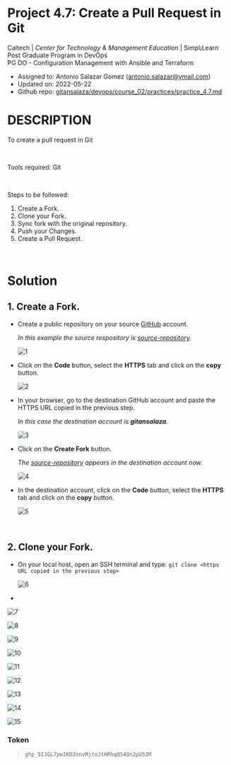 # Project 4.7: Create a Pull Request in Git

Caltech | _Center for Technology & Management Education_ | Simpl¡Learn <br/>
Post Graduate Program in DevOps <br/>
PG DO - Configuration Management with Ansible and Terraform <br/>

- Assigned to: Antonio Salazar Gomez ([antonio.salazar@ymail.com](mailto:antonio.salazar@ymail.com))
- Updated on:  2022-05-22 
- Github repo: [gitansalaza/devops/course_02/practices/practice_4.7.md](https://github.com/gitansalaza/devops/blob/main/course_02/practices/practice_4.7.md)

# DESCRIPTION
To create a pull request in Git

<br/>

Tools required: Git

<br/>

Steps to be followed:

1. Create a Fork.
2. Clone your Fork.
3. Sync fork with the original repository.
4. Push your Changes.
5. Create a Pull Request.

<br/>

# Solution
## 1. Create a Fork. 

- Create a public repository on your source [GitHub](https://github.com) account. 
  
    _In this example the source respository is [source-repository](https://github.com/asgdevops/source-repository)._

    ![1](images/4.7_create_a_pull_request_01.jpg)

- Click on the **Code** button, select the **HTTPS** tab and click on the **copy** button.
 
    ![2](images/4.7_create_a_pull_request_02.jpg)

- In your browser, go to the destination GitHub account and paste the HTTPS URL copied in the previous step.

    _In this case the destination account is **gitansalaza**._

    ![3](images/4.7_create_a_pull_request_03.jpg)

- Click on the **Create Fork** button.

    _The [source-repository](https://github.com/asgdevops/source-repository) appears in the destination account now._

    ![4](images/4.7_create_a_pull_request_04.jpg)

- In the destination account, click on the **Code** button, select the **HTTPS** tab and click on the **copy** button.

    ![5](images/4.7_create_a_pull_request_05.jpg)

<br/>

## 2. Clone your Fork.
- On your local host, open an SSH terminal and type: `git clone <https URL copied in the previous step>`

    ![6](images/4.7_create_a_pull_request_06.jpg)

-    

![7](images/4.7_create_a_pull_request_07.jpg)

![8](images/4.7_create_a_pull_request_08.jpg)

![9](images/4.7_create_a_pull_request_09.jpg)

![10](images/4.7_create_a_pull_request_10.jpg)

![11](images/4.7_create_a_pull_request_11.jpg)

![12](images/4.7_create_a_pull_request_12.jpg)

![13](images/4.7_create_a_pull_request_13.jpg)

![14](images/4.7_create_a_pull_request_14.jpg)

![15](images/4.7_create_a_pull_request_15.jpg)

### Token
>```
> 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
>```

